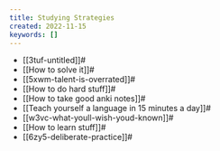 ```yaml
---
title: Studying Strategies
created: 2022-11-15
keywords: []
---
```


- [[3tuf-untitled]]#
- [[How to solve it]]#
- [[5xwm-talent-is-overrated]]#
- [[How to do hard stuff]]#
- [[How to take good anki notes]]#
- [[Teach yourself a language in 15 minutes a day]]#
- [[w3vc-what-youll-wish-youd-known]]#
- [[How to learn stuff]]#
- [[6zy5-deliberate-practice]]#

